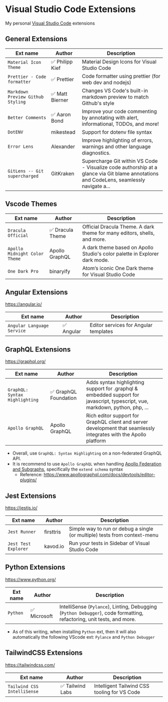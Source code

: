 # Visual Studio Code Extensions

My personal [Visual Studio Code](https://code.visualstudio.com/) extensions

## General Extensions

| Ext name                          | Author          | Description                                                                                                                             |
| --------------------------------- | --------------- | --------------------------------------------------------------------------------------------------------------------------------------- |
| `Material Icon Theme`             | ✅ Philipp Kief | Material Design Icons for Visual Studio Code                                                                                            |
| `Prettier - Code formatter`       | ✅ Prettier     | Code formatter using prettier (for web dev and nodejs)                                                                                  |
| `Markdown Preview Github Styling` | ✅ Matt Bierner | Changes VS Code's built-in markdown preview to match Github's style                                                                     |
| `Better Comments`                 | ✅ Aaron Bond   | Improve your code commenting by annotating with alert, informational, TODOs, and more!                                                  |
| `DotENV`                          | mikestead       | Support for dotenv file syntax                                                                                                          |
| `Error Lens`                      | Alexander       | Improve highlighting of errors, warnings and other language diagnostics.                                                                |
| `GitLens -- Git supercharged`     | GitKraken       | Supercharge Git within VS Code - Visualize code authorship at a glance via Git blame annotations and CodeLens, seamlessly navigate a... |

## Vscode Themes

| Ext name                      | Author           | Description                                                                |
| ----------------------------- | ---------------- | -------------------------------------------------------------------------- |
| `Dracula Official`            | ✅ Dracula Theme | Official Dracula Theme. A dark theme for many editors, shells, and more.   |
| `Apollo Midnight Color Theme` | Apollo GraphQL   | A dark theme based on Apollo Studio's color palette in Explorer dark mode. |
| `One Dark Pro`                | binaryify        | Atom‘s iconic One Dark theme for Visual Studio Code                        |

## Angular Extensions

https://angular.io/

| Ext name                   | Author     | Description                           |
| -------------------------- | ---------- | ------------------------------------- |
| `Angular Language Service` | ✅ Angular | Editor services for Angular templates |

## GraphQL Extensions

https://graphql.org/

| Ext name                       | Author                | Description                                                                                                                  |
| ------------------------------ | --------------------- | ---------------------------------------------------------------------------------------------------------------------------- |
| `GraphQL: Syntax Highlighting` | ✅ GraphQL Foundation | Adds syntax highlighting support for .graphql & embedded support for javascript, typescript, vue, markdown, python, php, ... |
| `Apollo GraphQL`               | Apollo GraphQL        | Rich editor support for GraphQL client and server development that seamlessly integrates with the Apollo platform            |

- Overall, use `GraphQL: Syntax Highlighting` on a non-federated GraphQL API.
- It is recommend to use `Apollo GraphQL` when handling [Apollo Federation and Subgraphs](https://www.apollographql.com/docs/apollo-server/using-federation/apollo-subgraph-setup/), specifically the `extend schema` syntax
  - Reference: https://www.apollographql.com/docs/devtools/editor-plugins/

## Jest Extensions

https://jestjs.io/

| Ext name             | Author    | Description                                                               |
| -------------------- | --------- | ------------------------------------------------------------------------- |
| `Jest Runner`        | firsttris | Simple way to run or debug a single (or multiple) tests from context-menu |
| `Jest Test Explorer` | kavod.io  | Run your tests in Sidebar of Visual Studio Code                           |

## Python Extensions

https://www.python.org/

| Ext name | Author       | Description                                                                                                           |
| -------- | ------------ | --------------------------------------------------------------------------------------------------------------------- |
| `Python` | ✅ Microsoft | IntelliSense (`Pylance`), Linting, Debugging (`Python Debugger`), code formatting, refactoring, unit tests, and more. |

- As of this writing, when installing `Python` ext, then it will also automatically the following VScode ext: `Pylance` and `Python Debugger`

## TailwindCSS Extensions

https://tailwindcss.com/

| Ext name                    | Author           | Description                                  |
| --------------------------- | ---------------- | -------------------------------------------- |
| `Tailwind CSS IntelliSense` | ✅ Tailwind Labs | Intelligent Tailwind CSS tooling for VS Code |
